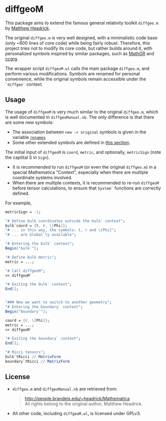 # diffgeoM

This package aims to extend the famous general relativity toolkit  `diffgeo.m` by [Matthew Headrick](http://people.brandeis.edu/~headrick/Mathematica).

The original `diffgeo.m` is very well designed, with a minimalistic code base (only ~600 lines of core code) while being fairly robust. Therefore, this project tries not to modify its core code, but rather builds around it, with personalized symbols inspired by similar packages, such as [MathGR](https://github.com/tririver/MathGR) and [ccgrg](http://library.wolfram.com/infocenter/MathSource/8848).

The wrapper script `diffgeoM.wl` calls the main package `diffgeo.m`, and perform various modifications. Symbols are renamed for personal convenience, while the original symbols remain accessible under the `` `diffgeo` `` context.

## Usage

The usage of `diffgeoM` is very much similar to the original `diffgeo.m`, which is well documented in `diffgeoManual.nb`. The only difference is that there are some new symbols:
- The association between `new -> original` symbols is given in the variable [`renames`](diffgeoM.wl#L32)
- Some other extended symbols are defined in [this section](diffgeoM.wl#L110). 

The initial input of `diffgeoM` is `coord`, `metric`, and optionally, `metricSign` (note the captital S in `Sign`). 
- It is recommended to run `diffgeoM` (or even the original `diffgeo.m`) in a special Mathematica "Context", especially when there are multiple coordinate systems involved. 
- When there are multiple contexts, it is recommended to re-run `diffgeoM` before tensor calculations, to ensure that `` System` `` functions are correctly defined. 

For example, 

```Mathematica
metricSign = -1;

"# Define bulk coordinates outside the bulk` context";
bulk`coord = {t, r, \[Phi]};
"# ... in this way, the symbols: t, r and \[Phi]";
"# ... are Global`ly available";

"# Entering the bulk` context";
Begin["bulk`"];

"# Define bulk metric";
metric = ...;

"# Call diffgeoM";
<< diffgeoM`

"# Exiting the bulk` context";
End[];


"### Now we want to switch to another geometry";
"# Entering the boundary` context";
Begin["boundary`"];

coord = {r, \[Phi]};
metric = ...;
<< diffgeoM`

"# Exiting the boundary` context";
End[];

"# Ricci tensors";
bulk`tRicci // MatrixForm
boundary`tRicci // MatrixForm
```

## License

- `diffgeo.m` and `diffgeoManual.nb` are retrieved from:
  > http://people.brandeis.edu/~headrick/Mathematica <br/>
  > All rights belong to the original author, Matthew Headrick.

- All other code, including `diffgeoM.wl`, is licensed under GPLv3.
